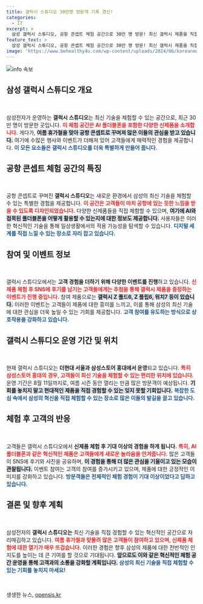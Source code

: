 ```yaml
---
title: 갤럭시 스튜디오 30만명 방문객 기록 경신!
categories:
  - IT
excerpt: >
  삼성 갤럭시 스튜디오, 공항 콘셉트 체험 공간으로 30만 명 방문! 최신 갤럭시 제품을 직접 체험하고 SNS 후기 이벤트에 참여할 기회까지! 여름 휴가철에 최적의 경험을 놓치지 마세요!
feature_text: >
  삼성 갤럭시 스튜디오, 공항 콘셉트 체험 공간으로 30만 명 방문! 최신 갤럭시 제품을 직접 체험하고 SNS 후기 이벤트에 참여할 기회까지! 여름 휴가철에 최적의 경험을 놓치지 마세요!
image: 'https://www.behealthy4u.com/wp-content/uploads/2024/06/koreanews.jpg'
---
```


<p><img src="https://www.behealthy4u.com/wp-content/uploads/2024/06/koreanews.jpg" alt="info 속보" /></p>

<h2 data-ke-size="size26">삼성 갤럭시 스튜디오 개요</h2>

<p data-ke-size="size16">&nbsp;</p>

<p>삼성전자가 운영하는 <b>갤럭시 스튜디오</b>는 최신 기술을 체험할 수 있는 공간으로, 최근 30만 명이 방문한 곳입니다. <b><span style="color: #ee2323;">이 체험 공간은 AI 폴더블폰을 포함한 다양한 신제품을 소개합니다.</span></b> 게다가, <b><span style="background-color: #21538527;">여름 휴가철을 맞아 공항 콘셉트로 꾸며져 많은 이들의 관심을 받고 있습니다.</span></b> 여기에 수많은 행사와 이벤트가 더해져 있어 고객들에게 매력적인 경험을 제공합니다. <b><span style="color: #1a5490;">이 모든 요소들은 갤럭시 스튜디오를 더욱 특별하게 만들어 줍니다.</span></b> </p>

<h2 data-ke-size="size26">공항 콘셉트 체험 공간의 특징</h2>

<p data-ke-size="size16">&nbsp;</p>

<p>공항 콘셉트로 꾸며진 <b>갤럭시 스튜디오</b>는 새로운 환경에서 삼성의 최신 기술을 체험할 수 있는 특별한 경험을 제공합니다. <b><span style="color: #ee2323;">이 공간은 고객들이 마치 공항에 있는 듯한 느낌을 받을 수 있도록 디자인되었습니다.</span></b> 다양한 신제품들을 직접 체험할 수 있으며, <b><span style="background-color: #21538527;">여기에 AI와 접목된 폴더블폰을 어떻게 활용할 수 있는지에 대한 정보도 제공합니다.</span></b> 사용자들은 이러한 혁신적인 기술을 통해 일상생활에서의 적용 가능성을 탐색할 수 있습니다. <b><span style="color: #1a5490;">디지털 세계를 직접 느낄 수 있는 장소로 자리 잡고 있습니다.</span></b> </p>

<h2 data-ke-size="size26">참여 및 이벤트 정보</h2>

<p data-ke-size="size16">&nbsp;</p>

<p>갤럭시 스튜디오에서는 <b>고객 경험을 더하기 위해 다양한 이벤트를 진행</b>하고 있습니다. <b><span style="color: #ee2323;">신제품 체험 후 SNS에 후기를 남기는 고객들에게는 추첨을 통해 갤럭시 제품을 증정하는 이벤트가 진행 중입니다.</span></b> 참여 제품으로는 <b><span style="background-color: #21538527;">갤럭시 Z 폴드6, Z 플립6, 워치7 등이 있습니다.</span></b> 이러한 이벤트는 고객들이 제품에 대한 흥미를 느끼고, 이를 통해 삼성의 최신 기술에 대한 관심을 더욱 높일 수 있는 기회를 제공합니다. <b><span style="color: #1a5490;">고객 참여를 유도하는 방식으로 상호작용을 강화하고 있습니다.</span></b></p>

<h2 data-ke-size="size26">갤럭시 스튜디오 운영 기간 및 위치</h2>

<p data-ke-size="size16">&nbsp;</p>

<p>현재 갤럭시 스튜디오는 <b>더현대 서울과 삼성스토어 홍대에서 운영</b>되고 있습니다. <b><span style="color: #ee2323;">특히 삼성스토어 홍대의 경우, 고객들이 최신 기술을 체험할 수 있는 편리한 위치에 있습니다.</span></b> 운영 기간은 8월 11일까지로, 여름 시즌 동안 열리는 만큼 많은 방문객이 예상됩니다. <b><span style="background-color: #21538527;">기회를 놓치지 말고 현대적인 제품을 직접 경험할 수 있는 잊지 못할 기회입니다.</span></b> <b><span style="color: #1a5490;">복잡한 도심 속에서 삼성의 혁신을 직접 체험할 수 있는 장소로 많은 이들의 발길을 끌고 있습니다.</span></b></p>

<h2 data-ke-size="size26">체험 후 고객의 반응</h2>

<p data-ke-size="size16">&nbsp;</p>

<p>고객들은 갤럭시 스튜디오에서 <b>신제품 체험 후 기대 이상의 경험을 하게 됩니다.</b> <b><span style="color: #ee2323;">특히, AI 폴더블폰과 같은 혁신적인 제품은 고객들에게 새로운 놀라움을 안겨줍니다.</span></b> 많은 고객들이 SNS에 후기와 사진을 공유하며, <b><span style="background-color: #21538527;">이 경험을 통해 더 많은 관심을 기울이고 있는 모습이 관찰됩니다.</span></b> 이벤트 참여는 고객의 참여를 증가시키고 있으며, 제품에 대한 긍정적인 이미지를 강화하고 있습니다. <b><span style="color: #1a5490;">방문객들은 전체적인 체험 경험이 기대 이상이었다고 답하고 있습니다.</span></b></p>

<h2 data-ke-size="size26">결론 및 향후 계획</h2>

<p data-ke-size="size16">&nbsp;</p>

<p>삼성전자의 <b>갤럭시 스튜디오는</b> 최신 기술을 직접 경험할 수 있는 혁신적인 공간으로 자리매김하고 있습니다. <b><span style="color: #ee2323;">여름 휴가철과 맞물려 많은 고객들이 참여하고 있으며, 신제품 체험에 대한 열기가 매우 뜨겁습니다.</span></b> 이러한 경험은 향후 삼성의 제품에 대한 전반적인 인지도를 높이는 데 큰 기여를 할 것으로 기대됩니다. <b><span style="background-color: #21538527;">앞으로도 이와 같은 혁신적인 체험 공간 운영을 통해 고객과의 소통을 강화할 계획입니다.</span></b> <b><span style="color: #1a5490;">삼성의 최신 기술을 직접 체험할 수 있는 기회를 놓치지 마세요!</span></b></p>

<p data-ke-size="size16">&nbsp;</p>
생생한 뉴스, <a href="https://opensis.kr" rel="dofollow">opensis.kr</a>


